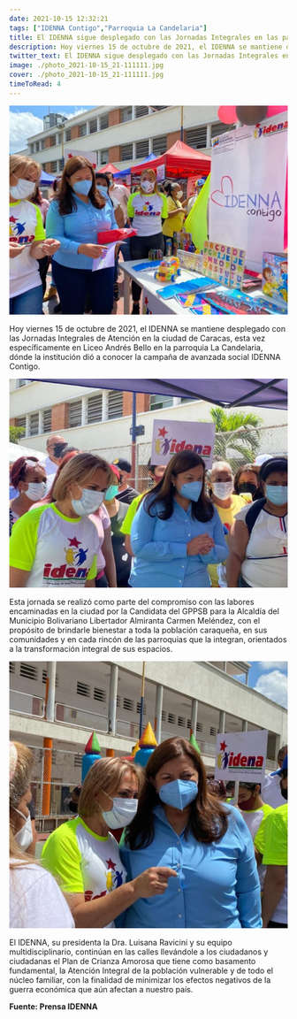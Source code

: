 ```yaml
---
date: 2021-10-15 12:32:21
tags: ["IDENNA Contigo","Parroquia La Candelaria"] 
title: El IDENNA sigue desplegado con las Jornadas Integrales en las parroquias de la Ciudad de Caracas. 
description: Hoy viernes 15 de octubre de 2021, el IDENNA se mantiene desplegado con las Jornadas Integrales de Atención en la ciudad de Caracas, esta vez específicamente en Liceo Andrés Bello en la parroquia La Candelaria, dónde la institución dió a conocer la campaña de avanzada social IDENNA Contigo.
twitter_text: El IDENNA sigue desplegado con las Jornadas Integrales en las parroquias de la Ciudad de Caracas.
image: ./photo_2021-10-15_21-111111.jpg
cover: ./photo_2021-10-15_21-111111.jpg
timeToRead: 4
---
```


![IDENNA](./photo_2021-10-15_21-111111.jpg)

Hoy viernes 15 de octubre de 2021, el IDENNA se mantiene desplegado con las Jornadas Integrales de Atención en la ciudad de Caracas, esta vez específicamente en Liceo Andrés Bello en la parroquia La Candelaria, dónde la institución dió a conocer la campaña de avanzada social IDENNA Contigo.

![IDENNAA-2](./photo_2021-10-15_21-48-222222.jpg)

Esta jornada se realizó como parte del compromiso con las labores encaminadas en la ciudad por la Candidata del GPPSB  para la Alcaldía del Municipio Bolivariano Libertador Almiranta Carmen Meléndez, con el propósito de brindarle bienestar a toda la población caraqueña, en sus comunidades y en cada rincón de las parroquias que la integran, orientados a la transformación integral de sus espacios.


![IDENNA-3](./photo_2021-10-15_21-48-3333333.jpg)

El IDENNA, su presidenta la Dra. Luisana Ravicini y su equipo multidisciplinario, continúan en las calles llevándole a los ciudadanos y ciudadanas el Plan de Crianza Amorosa que tiene como basamento fundamental, la Atención Integral de la población vulnerable y de todo el núcleo familiar, con la finalidad  de minimizar los efectos negativos de la guerra económica que aún afectan a nuestro país.    

**Fuente: Prensa IDENNA**
